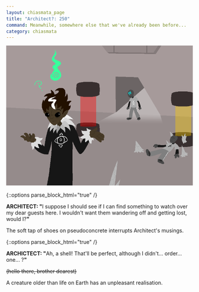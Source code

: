 ```yaml
---
layout: chiasmata_page
title: "Architect?: 250"
command: Meanwhile, somewhere else that we've already been before...
category: chiasmata
---
```


![250](/chiasmata/images/narrative/247.png)

{::options parse_block_html="true" /}
<div class="dialogue">
<b>ARCHITECT: "</b>I suppose I should see if I can find something to watch over my dear guests here. I wouldn't want them wandering off and getting lost, would I?<b>"</b>
</div>

The soft tap of shoes on pseudoconcrete interrupts Architect's musings.

{::options parse_block_html="true" /}
<div class="dialogue">
<b>ARCHICTECT: "</b>Ah, a shell! That'll be perfect, although I didn't... order... one... ?<b>"</b>
</div>

<s class="Robot" style="text-align: center">(hello there, brother dearest)</s>

A creature older than life on Earth has an unpleasant realisation.